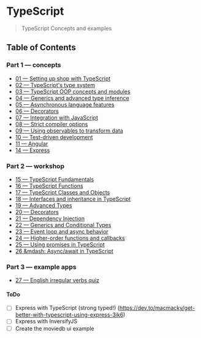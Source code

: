# TypeScript
> TypeScript Concepts and examples

## Table of Contents

### Part 1 &mdash; concepts

+ [01 &mdash; Setting up shop with TypeScript](01-setting-up-shop)
+ [02 &mdash; TypeScript's type system](02-typescript-type-system)
+ [03 &mdash; TypeScript OOP concepts and modules](03-typescript-oop-and-modules)
+ [04 &mdash; Generics and advanced type inference](04-generics)
+ [05 &mdash; Asynchronous language features](05-async-ts)
+ [06 &mdash; Decorators](06-decorators)
+ [07 &mdash; Integration with JavaScript](07-js-integration)
+ [08 &mdash; Strict compiler options](08-strict-compiler-options)
+ [09 &mdash; Using observables to transform data](09-observables-to-transform-data)
+ [10 &mdash; Test-driven development](10-tdd)
+ [11 &mdash; Angular](11-angular)
+ [14 &mdash; Express](14-express)

### Part 2 &mdash; workshop
+ [15 &mdash; TypeScript Fundamentals](15-ws-typescript-fundamentals)
+ [16 &mdash; TypeScript Functions](16-ws-typescript-functions)
+ [17 &mdash; TypeScript Classes and Objects](17-ws-typescript-classes-and-objects)
+ [18 &mdash; Interfaces and inheritance in TypeScript](18-ws-typescript-interfaces-and-inheritance)
+ [19 &mdash; Advanced Types](19-ws-typescript-advanced-types)
+ [20 &mdash; Decorators](20-ws-typescript-decorators)
+ [21 &mdash; Dependency Injection](21-ws-typescript-di)
+ [22 &mdash; Generics and Conditional Types](22-ws-typescript-generics-and-conditional-types)
+ [23 &mdash; Event loop and async behavior](23-ws-typescript-event-loop-and-async)
+ [24 &mdash; Higher-order functions and callbacks](24-ws-typescript-higher-order-functions-and-callbacks)
+ [25 &mdash; Using promises in TypeScript](25-ws-typescript-promises)
+ [26 &mdash: Async/await in TypeScript](26-ws-typescript-async-await)

### Part 3 &mdash; example apps
+ [27 &mdash; English irregular verbs quiz](27-eng-irregular-verbs-quiz)

#### ToDo
- [ ] Express with TypeScript (strong typed!) (https://dev.to/macmacky/get-better-with-typescript-using-express-3ik6)
- [ ] Express with InversifyJS
- [ ] Create the moviedb ui example
